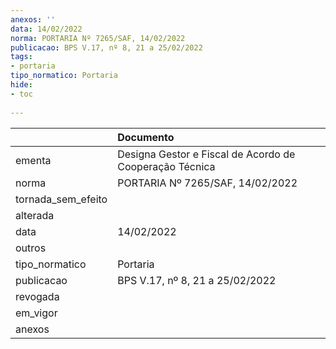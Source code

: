 ```yaml
---
anexos: ''
data: 14/02/2022
norma: PORTARIA Nº 7265/SAF, 14/02/2022
publicacao: BPS V.17, nº 8, 21 a 25/02/2022
tags:
- portaria
tipo_normatico: Portaria
hide: 
- toc 
 
---
```


|                    | Documento                                               |
|:-------------------|:--------------------------------------------------------|
| ementa             | Designa Gestor e Fiscal de Acordo de Cooperação Técnica |
| norma              | PORTARIA Nº 7265/SAF, 14/02/2022                        |
| tornada_sem_efeito |                                                         |
| alterada           |                                                         |
| data               | 14/02/2022                                              |
| outros             |                                                         |
| tipo_normatico     | Portaria                                                |
| publicacao         | BPS V.17, nº 8, 21 a 25/02/2022                         |
| revogada           |                                                         |
| em_vigor           |                                                         |
| anexos             |                                                         |
